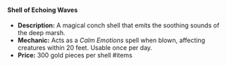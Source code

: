 #### Shell of Echoing Waves
- **Description:** A magical conch shell that emits the soothing sounds of the deep marsh.
- **Mechanic:** Acts as a *Calm Emotions* spell when blown, affecting creatures within 20 feet. Usable once per day.
- **Price:** 300 gold pieces per shell
#items